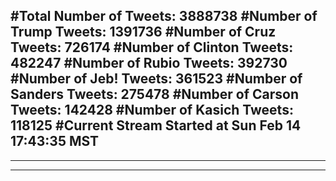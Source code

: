 #Total Number of Tweets: 3888738 
#Number of Trump Tweets: 1391736
#Number of Cruz Tweets: 726174
#Number of Clinton Tweets: 482247
#Number of Rubio Tweets: 392730
#Number of Jeb! Tweets: 361523
#Number of Sanders Tweets: 275478
#Number of Carson Tweets: 142428
#Number of Kasich Tweets: 118125
#Current Stream Started at Sun Feb 14 17:43:35 MST
---
---
---
